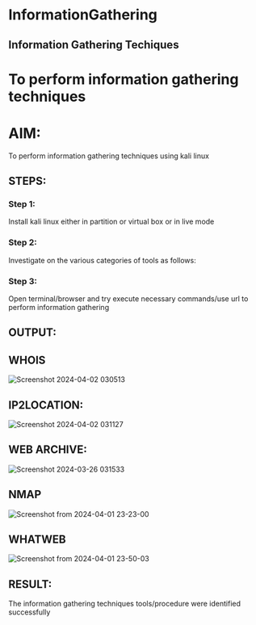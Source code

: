 # InformationGathering
## Information Gathering Techiques

# To perform information gathering techniques

# AIM:

To perform information gathering techniques using kali linux 

## STEPS:

### Step 1:

Install kali linux either in partition or virtual box or in live mode

### Step 2:

Investigate on the various categories of tools as follows:

### Step 3:
Open terminal/browser and try execute necessary commands/use url to perform information gathering


## OUTPUT:
## WHOIS

![Screenshot 2024-04-02 030513](https://github.com/sreekarsh/InformationGathering/assets/139841918/bc6c8d7d-e26c-4609-bf75-b803210b998e)

## IP2LOCATION:

![Screenshot 2024-04-02 031127](https://github.com/sreekarsh/InformationGathering/assets/139841918/8ff15223-5334-455c-bf9d-424fbff0acd8)

## WEB ARCHIVE:
![Screenshot 2024-03-26 031533](https://github.com/sreekarsh/InformationGathering/assets/139841918/d58b4cfc-6e92-4b6d-9997-3b2b30b1e699)

## NMAP

![Screenshot from 2024-04-01 23-23-00](https://github.com/sreekarsh/InformationGathering/assets/139841918/00b49077-22c3-4a19-a78d-a44d6c76e4df)

## WHATWEB

![Screenshot from 2024-04-01 23-50-03](https://github.com/sreekarsh/InformationGathering/assets/139841918/15fb7fa6-f106-4ba7-ade0-02092eeb40fb)



## RESULT:
The information gathering techniques tools/procedure were  identified successfully
